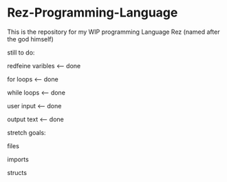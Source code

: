 # Rez-Programming-Language
This is the repository for my WIP programming Language Rez (named after the god himself) 


still to do: 

redfeine varibles <-- done 

for loops <-- done

while loops <-- done 

user input <-- done 

output text <-- done 


stretch goals:

files

imports

structs
